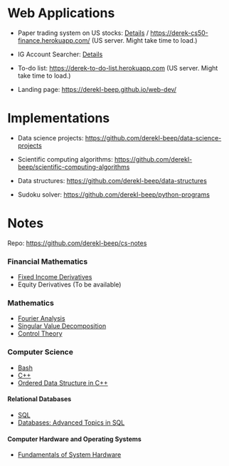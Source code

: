 # Web Applications

- Paper trading system on US stocks: [Details](https://github.com/derekl-beep/cs50-finance) / https://derek-cs50-finance.herokuapp.com/ (US server. Might take time to load.)

- IG Account Searcher: [Details](https://github.com/derekl-beep/ig-searcher)

- To-do list: https://derek-to-do-list.herokuapp.com (US server. Might take time to load.)

- Landing page: https://derekl-beep.github.io/web-dev/

# Implementations

- Data science projects: https://github.com/derekl-beep/data-science-projects

- Scientific computing algorithms: https://github.com/derekl-beep/scientific-computing-algorithms

- Data structures: https://github.com/derekl-beep/data-structures

- Sudoku solver: https://github.com/derekl-beep/python-programs




# Notes

Repo: https://github.com/derekl-beep/cs-notes

### Financial Mathematics
- [Fixed Income Derivatives](https://htmlpreview.github.io/?https://github.com/derekl-beep/cs-notes/blob/master/Financial%20Math/Fixed%20Income%20Derivatives.html)
- Equity Derivatives (To be available)

### Mathematics
- [Fourier Analysis](https://htmlpreview.github.io/?https://github.com/derekl-beep/cs-notes/blob/master/Mathematics/Fourier%20Analysis.html)
- [Singular Value Decomposition](https://htmlpreview.github.io/?https://github.com/derekl-beep/cs-notes/blob/master/Mathematics/Singular%20Value%20Decomposition.html)
- [Control Theory](https://htmlpreview.github.io/?https://github.com/derekl-beep/cs-notes/blob/master/Mathematics/Control%20Theory.html)

### Computer Science

- [Bash](https://htmlpreview.github.io/?https://github.com/derekl-beep/cs-notes/blob/master/Computer%20Science/Bash%20Commands.html)
- [C++](https://htmlpreview.github.io/?https://github.com/derekl-beep/cs-notes/blob/master/Computer%20Science/Course%20I%20-%20Object-Oriented%20Data%20Structures%20in%20C%2B%2B.html)
- [Ordered Data Structure in C++](https://htmlpreview.github.io/?https://github.com/derekl-beep/cs-notes/blob/master/Computer%20Science/Course%20II%20-%20Ordered%20Data%20Structures.html)

#### Relational Databases

- [SQL](https://htmlpreview.github.io/?https://github.com/derekl-beep/cs-notes/blob/master/Computer%20Science/SQL%20Training.html)
- [Databases: Advanced Topics in SQL](https://htmlpreview.github.io/?https://github.com/derekl-beep/cs-notes/blob/master/Computer%20Science/Databases%20-%20Advanced%20Topics.html)


#### Computer Hardware and Operating Systems

- [Fundamentals of System Hardware](https://htmlpreview.github.io/?https://github.com/derekl-beep/cs-notes/blob/master/Computer%20Science/OS%20-%201%20-%20System%20Hardware.html)

